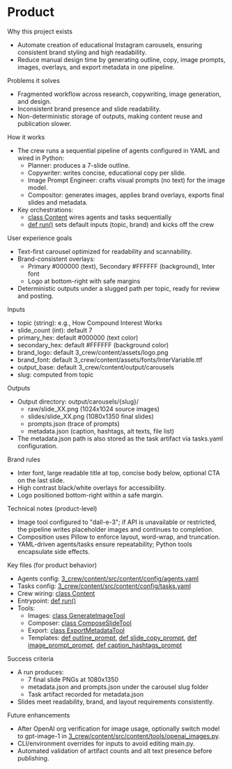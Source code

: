 # Product

Why this project exists
- Automate creation of educational Instagram carousels, ensuring consistent brand styling and high readability.
- Reduce manual design time by generating outline, copy, image prompts, images, overlays, and export metadata in one pipeline.

Problems it solves
- Fragmented workflow across research, copywriting, image generation, and design.
- Inconsistent brand presence and slide readability.
- Non-deterministic storage of outputs, making content reuse and publication slower.

How it works
- The crew runs a sequential pipeline of agents configured in YAML and wired in Python:
  - Planner: produces a 7-slide outline.
  - Copywriter: writes concise, educational copy per slide.
  - Image Prompt Engineer: crafts visual prompts (no text) for the image model.
  - Compositor: generates images, applies brand overlays, exports final slides and metadata.
- Key orchestrations:
  - [class Content](3_crew/content/src/content/crew.py:13) wires agents and tasks sequentially
  - [def run()](3_crew/content/src/content/main.py:29) sets default inputs (topic, brand) and kicks off the crew

User experience goals
- Text-first carousel optimized for readability and scannability.
- Brand-consistent overlays:
  - Primary #000000 (text), Secondary #FFFFFF (background), Inter font
  - Logo at bottom-right with safe margins
- Deterministic outputs under a slugged path per topic, ready for review and posting.

Inputs
- topic (string): e.g., How Compound Interest Works
- slide_count (int): default 7
- primary_hex: default #000000 (text color)
- secondary_hex: default #FFFFFF (background color)
- brand_logo: default 3_crew/content/assets/logo.png
- brand_font: default 3_crew/content/assets/fonts/InterVariable.ttf
- output_base: default 3_crew/content/output/carousels
- slug: computed from topic

Outputs
- Output directory: output/carousels/{slug}/
  - raw/slide_XX.png (1024x1024 source images)
  - slides/slide_XX.png (1080x1350 final slides)
  - prompts.json (trace of prompts)
  - metadata.json (caption, hashtags, alt texts, file list)
- The metadata.json path is also stored as the task artifact via tasks.yaml configuration.

Brand rules
- Inter font, large readable title at top, concise body below, optional CTA on the last slide.
- High contrast black/white overlays for accessibility.
- Logo positioned bottom-right within a safe margin.

Technical notes (product-level)
- Image tool configured to "dall-e-3"; if API is unavailable or restricted, the pipeline writes placeholder images and continues to completion.
- Composition uses Pillow to enforce layout, word-wrap, and truncation.
- YAML-driven agents/tasks ensure repeatability; Python tools encapsulate side effects.

Key files (for product behavior)
- Agents config: [3_crew/content/src/content/config/agents.yaml](3_crew/content/src/content/config/agents.yaml)
- Tasks config: [3_crew/content/src/content/config/tasks.yaml](3_crew/content/src/content/config/tasks.yaml)
- Crew wiring: [class Content](3_crew/content/src/content/crew.py:13)
- Entrypoint: [def run()](3_crew/content/src/content/main.py:29)
- Tools:
  - Images: [class GenerateImageTool](3_crew/content/src/content/tools/openai_images.py:38)
  - Composer: [class ComposeSlideTool](3_crew/content/src/content/tools/composer.py:86)
  - Export: [class ExportMetadataTool](3_crew/content/src/content/tools/export_metadata.py:28)
  - Templates: [def outline_prompt](3_crew/content/src/content/tools/templates.py:6), [def slide_copy_prompt](3_crew/content/src/content/tools/templates.py:34), [def image_prompt_prompt](3_crew/content/src/content/tools/templates.py:66), [def caption_hashtags_prompt](3_crew/content/src/content/tools/templates.py:98)

Success criteria
- A run produces:
  - 7 final slide PNGs at 1080x1350
  - metadata.json and prompts.json under the carousel slug folder
  - Task artifact recorded for metadata.json
- Slides meet readability, brand, and layout requirements consistently.

Future enhancements
- After OpenAI org verification for image usage, optionally switch model to gpt-image-1 in [3_crew/content/src/content/tools/openai_images.py](3_crew/content/src/content/tools/openai_images.py:13).
- CLI/environment overrides for inputs to avoid editing main.py.
- Automated validation of artifact counts and alt text presence before publishing.